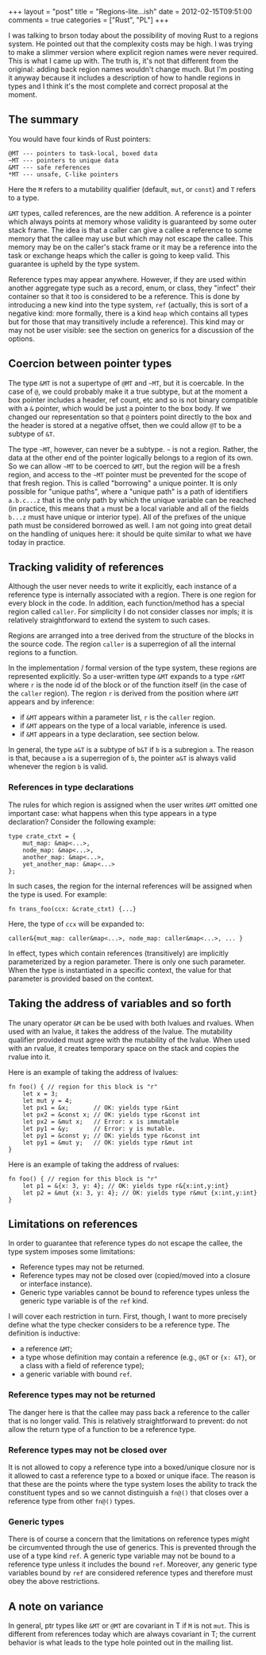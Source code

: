 +++
layout = "post"
title = "Regions-lite...ish"
date = 2012-02-15T09:51:00
comments = true
categories = ["Rust", "PL"]
+++

I was talking to brson today about the possibility of moving Rust to a
regions system.  He pointed out that the complexity costs may be high.
I was trying to make a slimmer version where explicit region names
were never required.  This is what I came up with.  The truth is, it's
not that different from the original: adding back region names wouldn't
change much.  But I'm posting it anyway because it includes a description
of how to handle regions in types and I think it's the most complete and
correct proposal at the moment.

## The summary

You would have four kinds of Rust pointers:

    @MT --- pointers to task-local, boxed data
    ~MT --- pointers to unique data
    &MT --- safe references
    *MT --- unsafe, C-like pointers
    
Here the `M` refers to a mutability qualifier (default, `mut`, or
`const`) and `T` refers to a type.

`&MT` types, called references, are the new addition.  A reference is
a pointer which always points at memory whose validity is guaranteed
by some outer stack frame.  The idea is that a caller can give a
callee a reference to some memory that the callee may use but which
may not escape the callee.  This memory may be on the caller's stack
frame or it may be a reference into the task or exchange heaps which
the caller is going to keep valid.  This guarantee is upheld by the
type system.

Reference types may appear anywhere.  However, if they are used within
another aggregate type such as a record, enum, or class, they "infect"
their container so that it too is considered to be a reference.  This
is done by introducing a new kind into the type system, `ref`
(actually, this is sort of a negative kind: more formally, there is a
kind `heap` which contains all types but for those that may
transitively include a reference).  This kind may or may not be user
visible: see the section on generics for a discussion of the options.

## Coercion between pointer types

The type `&MT` is not a supertype of `@MT` and `~MT`, but it is
coercable.  In the case of `@`, we could probably make it a true
subtype, but at the moment a box pointer includes a header, ref count,
etc and so is not binary compatible with a `&` pointer, which would be
just a pointer to the box body.  If we changed our representation so
that `@` pointers point directly to the box and the header is stored
at a negative offset, then we could allow `@T` to be a subtype of
`&T`.

The type `~MT`, however, can never be a subtype.  `~` is not a region.
Rather, the data at the other end of the pointer logically belongs to
a region of its own.  So we can allow `~MT` to be coerced to `&MT`,
but the region will be a fresh region, and access to the `~MT` pointer
must be prevented for the scope of that fresh region.  This is called
"borrowing" a unique pointer.  It is only possible for "unique paths",
where a "unique path" is a path of identifiers `a.b.c...z` that is the
only path by which the unique variable can be reached (in practice,
this means that `a` must be a local variable and all of the fields
`b...z` must have unique or interior type).  All of the prefixes of
the unique path must be considered borrowed as well.  I am not going
into great detail on the handling of uniques here: it should be quite
similar to what we have today in practice.

## Tracking validity of references

Although the user never needs to write it explicitly, each instance of
a reference type is internally associated with a region.  There is one
region for every block in the code.  In addition, each function/method
has a special region called `caller`.  For simplicity I do not
consider classes nor impls; it is relatively straightforward to extend
the system to such cases.

Regions are arranged into a tree derived from the structure of the
blocks in the source code.  The region `caller` is a superregion of
all the internal regions to a function.

In the implementation / formal version of the type system, these
regions are represented explicitly.  So a user-written type `&MT`
expands to a type `r&MT` where `r` is the node id of the block or of
the function itself (in the case of the `caller` region).  The region `r`
is derived from the position where `&MT` appears and by inference: 

- if `&MT` appears within a parameter list, `r` is the `caller` region.
- if `&MT` appears on the type of a local variable, inference is used.
- if `&MT` appears in a type declaration, see section below.

In general, the type `a&T` is a subtype of `b&T` if `b` is a subregion
`a`.  The reason is that, because `a` is a superregion of `b`, the
pointer `a&T` is always valid whenever the region `b` is valid.

### References in type declarations

The rules for which region is assigned when the user writes `&MT`
omitted one important case: what happens when this type appears in a
type declaration?  Consider the following example:

    type crate_ctxt = {
        mut_map: &map<...>,
        node_map: &map<...>,
        another_map: &map<...>,
        yet_another_map: &map<...>
    };

In such cases, the region for the internal references will be assigned
when the type is used.  For example:

    fn trans_foo(ccx: &crate_ctxt) {...}

Here, the type of `ccx` will be expanded to:

    caller&{mut_map: caller&map<...>, node_map: caller&map<...>, ... }

In effect, types which contain references (transitively) are
implicitly parameterized by a region parameter.  There is only one
such parameter.  When the type is instantiated in a specific context,
the value for that parameter is provided based on the context.

## Taking the address of variables and so forth

The unary operator `&M` can be be used with both lvalues and rvalues.
When used with an lvalue, it takes the address of the lvalue.  The
mutability qualifier provided must agree with the mutability of the
lvalue.  When used with an rvalue, it creates temporary space on the
stack and copies the rvalue into it.

Here is an example of taking the address of lvalues:

    fn foo() { // region for this block is "r"
        let x = 3;
        let mut y = 4;
        let px1 = &x;       // OK: yields type r&int
        let px2 = &const x; // OK: yields type r&const int
        let px2 = &mut x;   // Error: x is immutable
        let py1 = &y;       // Error: y is mutable.
        let py1 = &const y; // OK: yields type r&const int
        let py1 = &mut y;   // OK: yields type r&mut int
    }

Here is an example of taking the address of rvalues:

    fn foo() { // region for this block is "r"
        let p1 = &{x: 3, y: 4}; // OK: yields type r&{x:int,y:int}
        let p2 = &mut {x: 3, y: 4}; // OK: yields type r&mut {x:int,y:int}
    }

## Limitations on references

In order to guarantee that reference types do not escape the callee,
the type system imposes some limitations:

- Reference types may not be returned.  
- Reference types may not be closed over (copied/moved into a closure
  or interface instance).
- Generic type variables cannot be bound to reference types unless
  the generic type variable is of the `ref` kind.  

I will cover each restriction in turn.  First, though, I want to more
precisely define what the type checker considers to be a reference
type.  The definition is inductive:

- a reference `&MT`;
- a type whose definition may contain a reference (e.g., `@&T` or
  `{x: &T}`, or a class with a field of reference type);
- a generic variable with bound `ref`.

### Reference types may not be returned

The danger here is that the callee may pass back a reference to the
caller that is no longer valid.  This is relatively straightforward to
prevent: do not allow the return type of a function to be a reference
type.

### Reference types may not be closed over

It is not allowed to copy a reference type into a boxed/unique closure
nor is it allowed to cast a reference type to a boxed or unique iface.
The reason is that these are the points where the type system loses
the ability to track the constituent types and so we cannot
distinguish a `fn@()` that closes over a reference type from other
`fn@()` types.

### Generic types

There is of course a concern that the limitations on reference types
might be circumvented through the use of generics.  This is prevented
through the use of a type kind `ref`.  A generic type variable may not
be bound to a reference type unless it includes the bound `ref`.
Moreover, any generic type variables bound by `ref` are considered
reference types and therefore must obey the above restrictions.

## A note on variance

In general, ptr types like `&MT` or `@MT` are covariant in T if `M` is
not `mut`.  This is different from references today which are always
covariant in T; the current behavior is what leads to the type hole
pointed out in the mailing list.
